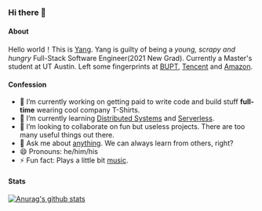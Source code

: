 ### Hi there 👋
#### About

Hello world！This is [Yang](https://www.linkedin.com/in/theyuan/). Yang is guilty of being a *young, scrapy and hungry* Full-Stack Software Engineer(2021 New Grad). Currently a Master's student at UT Austin. Left some fingerprints at [BUPT](https://www.linkedin.com/school/%E5%8C%97%E4%BA%AC%E9%82%AE%E7%94%B5%E5%A4%A7%E5%AD%A6/), [Tencent](https://www.linkedin.com/company/tencentglobal/) and [Amazon](https://www.linkedin.com/company/amazon/).

#### Confession
- 🔭 I’m currently working on getting paid to write code and build stuff **full-time** wearing cool company T-Shirts.
- 🌱 I’m currently learning [Distributed Systems](https://yngyuan.github.io/post/distributed-system-in-one-lesson/) and [Serverless](https://en.wikipedia.org/wiki/Serverless_computing).
- 👯 I’m looking to collaborate on fun but useless projects. There are too many useful things out there.
- 💬 Ask me about [anything](https://yngyuan.github.io/categories/). We can always learn from others, right?
- 😄 Pronouns: he/him/his
- ⚡ Fun fact: Plays a little bit [music](https://space.bilibili.com/336791775).

#### Stats
[![Anurag's github stats](https://github-readme-stats.vercel.app/api?username=yngyuan&show_icons=true&theme=radical)](https://github.com/anuraghazra/github-readme-stats)

